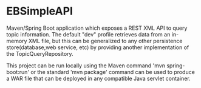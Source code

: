 # EBSimpleAPI

Maven/Spring Boot application which exposes a REST XML API to query topic information. The default "dev" profile
retrieves data from an in-memory XML file, but this can be generalized to any other persistence store(database,web service, etc)
by providing another implementation of the TopicQueryRepository.

This project can be run locally using the Maven command 'mvn spring-boot:run' or the standard 'mvn package' command can be
used to produce a WAR file that can be deployed in any compatible Java servlet container.
